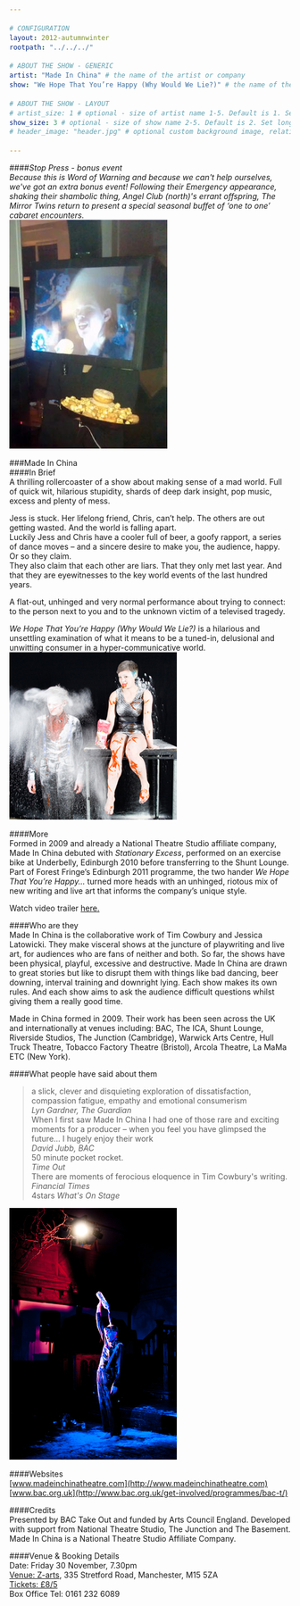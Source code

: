 ```yaml
---

# CONFIGURATION
layout: 2012-autumnwinter
rootpath: "../../../"

# ABOUT THE SHOW - GENERIC
artist: "Made In China" # the name of the artist or company
show: "We Hope That You’re Happy (Why Would We Lie?)" # the name of the show

# ABOUT THE SHOW - LAYOUT
# artist_size: 1 # optional - size of artist name 1-5. Default is 1. Set longer names to lower values
show_size: 3 # optional - size of show name 2-5. Default is 2. Set longer names to lower values
# header_image: "header.jpg" # optional custom background image, relative to current page

---
```


####*Stop Press - bonus event*    
*Because this is Word of Warning and because we can't help ourselves, we've got an extra bonus event!  Following their Emergency appearance, shaking their shambolic thing, Angel Club (north)'s errant offspring, The Mirror Twins return to present a special seasonal buffet of ‘one to one’ cabaret encounters.*    
![Mirror Twins](ACN1.jpg) 
  
###Made In China    
####In Brief    
A thrilling rollercoaster of a show about making sense of a mad world. Full of quick wit, hilarious stupidity, shards of deep dark insight, pop music, excess and plenty of mess.           

Jess is stuck. Her lifelong friend, Chris, can’t help. The others are out getting wasted. And the world is falling apart.          
Luckily Jess and Chris have a cooler full of beer, a goofy rapport, a series of dance moves – and a sincere desire to make you, the audience, happy.            
Or so they claim.           
They also claim that each other are liars. That they only met last year. And that they are eyewitnesses to the key world events of the last hundred years.                          

A flat-out, unhinged and very normal performance about trying to connect: to the person next to you and to the unknown victim of a televised tragedy.        

*We Hope That You’re Happy (Why Would We Lie?)* is a hilarious and unsettling examination of what it means to be a tuned-in, delusional and unwitting consumer in a hyper-communicative world.    
![We Hope That You're Happy](Made-In-China_0134.jpg)    


####More    
Formed in 2009 and already a National Theatre Studio affiliate company, Made In China debuted with *Stationary Excess*, performed on an exercise bike at Underbelly, Edinburgh 2010 before transferring to the Shunt Lounge.  Part of Forest Fringe’s Edinburgh 2011 programme, the two hander *We Hope That You’re Happy…* turned more heads with an unhinged, riotous mix of new writing and live art that informs the company’s unique style.   

Watch video trailer [here.](http://vimeo.com/30622699)    


####Who are they    
Made In China is the collaborative work of Tim Cowbury and Jessica Latowicki. They make visceral shows at the juncture of playwriting and live art, for audiences who are fans of neither and both. So far, the shows have been physical, playful, excessive and destructive. Made In China are drawn to great stories but like to disrupt them with things like bad dancing, beer downing, interval training and downright lying. Each show makes its own rules. And each show aims to ask the audience difficult questions whilst giving them a really good time.         

Made in China formed in 2009. Their work has been seen across the UK and internationally at venues including: BAC, The ICA, Shunt Lounge, Riverside Studios, The Junction (Cambridge), Warwick Arts Centre, Hull Truck Theatre, Tobacco Factory Theatre (Bristol), Arcola Theatre, La MaMa ETC (New York).
    

####What people have said about them    
>a slick, clever and disquieting exploration of dissatisfaction, compassion fatigue, empathy and emotional consumerism<br>*Lyn Gardner, The Guardian*            
>When I first saw Made In China I had one of those rare and exciting moments for a producer – when you feel you have glimpsed the future… I hugely enjoy their work<br>*David Jubb, BAC*            
>50 minute pocket rocket.<br>*Time Out*            
>There are moments of ferocious eloquence in Tim Cowbury's writing.<br>*Financial Times*            
>4stars *What's On Stage*    

![We Hope That You're Happy](wehopethat.jpg)    

####Websites    
[www.madeinchinatheatre.com](http://www.madeinchinatheatre.com)    
[www.bac.org.uk](http://www.bac.org.uk/get-involved/programmes/bac-t/)
      
####Credits     
Presented by BAC Take Out and funded by Arts Council England. Developed with support from National Theatre Studio, The Junction and The Basement.     
Made In China is a National Theatre Studio Affiliate Company.   

####Venue & Booking Details    
Date: Friday 30 November, 7.30pm    
[Venue: Z-arts](http://www.z-arts.org/about-us/getting-here/), 335 Stretford Road, Manchester, M15 5ZA    
[Tickets: £8/5](http://www.z-arts.org/events/word-of-warning-30-nov/)    
Box Office Tel: 0161 232 6089    
